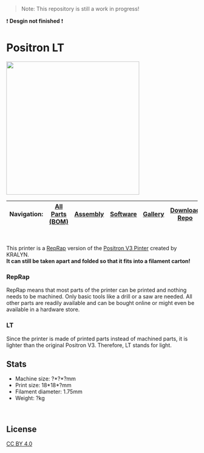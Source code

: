 > Note: This repository is still a work in progress!

:exclamation: **Desgin not finished** :exclamation:

# Positron LT

<img src="https://user-images.githubusercontent.com/35639879/213271292-8dee41b2-8bbe-4148-a9ee-8af22a739404.gif" width="350" height="350">

| **Navigation:**| [All Parts (BOM)](/Parts) | [Assembly](/Assembly) | [Software](/Software) | [Gallery](/Gallery) | [Download Repo](https://github.com/Fliens/Positron_LT/archive/refs/heads/main.zip)
| --- | --- | --- | --- | --- | --- |

<br>

This printer is a [RepRap](https://reprap.org/wiki/RepRap) version of the [Positron V3 Pinter](https://github.com/KRALYN/PositronV3) created by KRALYN.<br>**It can still be taken apart and folded so that it fits into a filament carton!**

### RepRap
RepRap means that most parts of the printer can be printed and nothing needs to be machined. Only basic tools like a drill or a saw are needed. All other parts are readily available and can be bought online or might even be available in a hardware store.


### LT
Since the printer is made of printed parts instead of machined parts, it is lighter than the original Positron V3. Therefore, LT stands for light.


## Stats

- Machine size: ?\*?\*?mm
- Print size: 18\*18\*?mm
- Filament diameter: 1.75mm
- Weight: ?kg

<br>

## License
[CC BY 4.0](https://creativecommons.org/licenses/by/4.0/)
